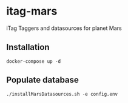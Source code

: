 # itag-mars
iTag Taggers and datasources for planet Mars

## Installation

    docker-compose up -d

## Populate database

    ./installMarsDatasources.sh -e config.env